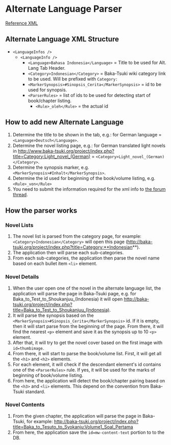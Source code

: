 # Alternate Language Parser #

[Reference XML](https://github.com/calvinaquino/LNReader-Android/blob/master/LNReader/res/xml/parse_lang_info.xml)

## Alternate Language XML Structure ##

- `<LanguageInfos />`
	- `<LanguageInfo />`
		- `<Language>Bahasa Indonesia</Language>` = Title to be used for Alt. Lang Tab Header.  
		- `<Category>Indonesian</Category>` = Baka-Tsuki wiki category link to be used. Will be prefixed with `Category:`
		- `<MarkerSynopsis>#Sinopsis_Cerita</MarkerSynopsis>` = id to be used for synopsis.
		- `<ParserRules>` = list of ids to be used for detecting start of book/chapter listing.
			- `<Rule>_oleh</Rule>` = the actual id

## How to add new Alternate Language ##
1. Determine the title to be shown in the tab, e.g.: for German language = `<Language>Deutsch</Language>`.
2. Determine the novel listing page, e.g.: for German translated light novels in http://www.baka-tsuki.org/project/index.php?title=Category:Light_novel_(German) = `<Category>Light_novel_(German)</Category>`.
3. Determine the synopsis marker, e.g. `<MarkerSynopsis>#Inhalt</MarkerSynopsis>`.
4. Determine the id used for beginning of the book/volume listing, e.g. `<Rule>_von</Rule>`
5. You need to submit the information required for the xml info to [the forum thread](http://www.baka-tsuki.org/forums/viewtopic.php?f=16&t=5389&p=234941).

## How the parser works ##
### Novel Lists ###
1. The novel list is parsed from the category page, for example:  `<Category>Indonesian</Category>` will open this page (http://baka-tsuki.org/project/index.php?title=Category:**Indonesian**).
2. The application then will parse each sub-categories.
3. From each sub-categories, the application then parse the novel name based on each bullet item `<li>` element.

### Novel Details ###
1. When the user open one of the novel in the alternate language list, the application will parse the page in Baka-Tsuki page, e.g. for Baka_to_Test_to_Shoukanjuu_(Indonesia) it will open http://baka-tsuki.org/project/index.php?title=Baka_to_Test_to_Shoukanjuu_(Indonesia).
2. It will parse the synopsis based on the `<MarkerSynopsis>#Sinopsis_Cerita</MarkerSynopsis>` id. If it is empty, then it will start parse from the beginning of the page. From there, it will find the nearest `<p>` element and save it as the synopsis up to 10 `<p>` element.
3. After that, it will try to get the novel cover based on the first image with `id=thumbimage`.
4. From there, it will start to parse the book/volume list. First, it will get all the `<h1>` and `<h2>` elements.
5. For each element, it will check if the descendant element's id contains one of the `<ParserRules>` rule. If yes, it will be used for the marks of beginning of book/volume listing.
6. From here, the application will detect the book/chapter pairing based on the `<h3>` and `<li>` elements. This depend on the convention from Baka-Tsuki standard.

### Novel Contents ###
1. From the given chapter, the application will parse the page in Baka-Tsuki, for example: http://baka-tsuki.org/project/index.php?title=Baka_to_Tesuto_to_Syokanju:Volume1_Soal_Pertama
2. From here, the application save the `id=mw-content-text` portion to to the DB.
